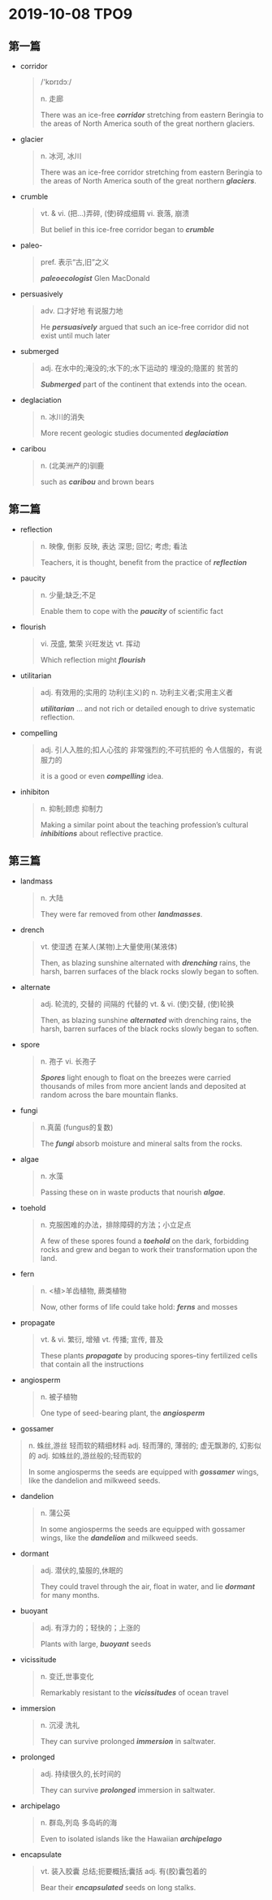 # 2019-10-08 TPO9

## 第一篇

* corridor 

  > /'kɒrɪdɔː/
  >
  > n. 走廊
  >
  > There was an ice-free ***corridor*** stretching from eastern Beringia to the areas of North America south of the great northern glaciers.

* glacier

  > n. 冰河, 冰川
  >
  > There was an ice-free corridor stretching from eastern Beringia to the areas of North America south of the great northern ***glaciers***.

* crumble

  > vt. & vi. (把…)弄碎, (使)碎成细屑
  > vi. 衰落, 崩溃
  >
  > But belief in this ice-free corridor began to ***crumble***

* paleo-

  > pref. 表示“古,旧”之义
  >
  > ***paleoecologist*** Glen MacDonald

* persuasively

  > adv. 口才好地 有说服力地
  >
  > He ***persuasively*** argued that such an ice-free corridor did not exist until much later

* submerged

  > adj. 在水中的;淹没的;水下的;水下运动的
  > 埋没的;隐匿的
  > 贫苦的
  >
  > ***Submerged*** part of the continent that extends into the ocean.

* deglaciation

  > n. 冰川的消失
  >
  > More recent geologic studies documented ***deglaciation***

* caribou 

  > n. (北美洲产的)驯鹿
  >
  > such as ***caribou*** and brown bears

## 第二篇

* reflection

  > n. 映像, 倒影
  > 反映, 表达
  > 深思; 回忆; 考虑; 看法
  >
  > Teachers, it is thought, benefit from the practice of ***reflection***

* paucity

  > n. 少量;缺乏;不足
  >
  > Enable them to cope with the ***paucity*** of scientific fact

* flourish

  > vi. 茂盛, 繁荣
  > 兴旺发达
  > vt. 挥动
  >
  > Which reflection might ***flourish***

* utilitarian

  > adj. 有效用的;实用的
  > 功利(主义)的
  > n. 功利主义者;实用主义者
  >
  > ***utilitarian*** … and not rich or detailed enough to drive systematic reflection.

* compelling

  > adj. 引人入胜的;扣人心弦的
  > 非常强烈的;不可抗拒的
  > 令人信服的，有说服力的
  >
  >  it is a good or even ***compelling*** idea.

* inhibiton

  > n. 抑制;顾虑
  > 抑制力
  >
  > Making a similar point about the teaching profession’s cultural ***inhibitions*** about reflective practice. 

## 第三篇

* landmass

  > n. 大陆
  >
  >  They were far removed from other ***landmasses***.

* drench

  > vt. 使湿透
  > 在某人(某物)上大量使用(某液体)
  >
  > Then, as blazing sunshine alternated with ***drenching*** rains, the harsh, barren surfaces of the black rocks slowly began to soften.

* alternate

  > adj. 轮流的, 交替的 间隔的 代替的
  > vt. & vi. (使)交替, (使)轮换
  >
  > Then, as blazing sunshine ***alternated*** with drenching rains, the harsh, barren surfaces of the black rocks slowly began to soften.

* spore

  > n. 孢子
  > vi. 长孢子
  >
  > ***Spores*** light enough to float on the breezes were carried thousands of miles from more ancient lands and deposited at random across the bare mountain flanks.

* fungi

  > n.真菌 (fungus的复数)
  >
  > The ***fungi*** absorb moisture and mineral salts from the rocks.

* algae

  > n. 水藻
  >
  > Passing these on in waste products that nourish ***algae***.

* toehold

  > n. 克服困难的办法，排除障碍的方法；小立足点
  >
  > A few of these spores found a ***toehold*** on the dark, forbidding rocks and grew and began to work their transformation upon the land.

* fern

  > n. <植>羊齿植物, 蕨类植物
  >
  > Now, other forms of life could take hold: ***ferns*** and mosses

* propagate

  > vt. & vi. 繁衍, 增殖
  > vt. 传播; 宣传, 普及
  >
  > These plants ***propagate*** by producing spores–tiny fertilized cells that contain all the instructions

* angiosperm

  > n. 被子植物
  >
  > One type of seed-bearing plant, the ***angiosperm***

*  gossamer

  > n. 蛛丝,游丝
  > 轻而软的精细材料
  > adj. 轻而薄的, 薄弱的; 虚无飘渺的, 幻影似的
  > adj. 如蛛丝的,游丝般的;轻而软的
  >
  >  In some angiosperms the seeds are equipped with ***gossamer*** wings, like the dandelion and milkweed seeds. 

* dandelion

  > n. 蒲公英
  >
  > In some angiosperms the seeds are equipped with gossamer wings, like the ***dandelion*** and milkweed seeds. 

* dormant

  > adj. 潜伏的,蛰服的,休眠的
  >
  > They could travel through the air, float in water, and lie ***dormant*** for many months.

* buoyant

  > adj. 有浮力的；轻快的；上涨的
  >
  > Plants with large, ***buoyant*** seeds

* vicissitude

  > n. 变迁,世事变化
  >
  > Remarkably resistant to the ***vicissitudes*** of ocean travel

* immersion

  > n. 沉浸
  > 洗礼
  >
  > They can survive prolonged ***immersion*** in saltwater.

* prolonged

  > adj. 持续很久的,长时间的
  >
  > They can survive ***prolonged*** immersion in saltwater.

* archipelago

  > n. 群岛,列岛
  > 多岛屿的海
  >
  >  Even to isolated islands like the Hawaiian ***archipelago*** 

* encapsulate

  > vt. 装入胶囊
  > 总结;扼要概括;囊括
  > adj. 有(胶)囊包着的
  >
  > Bear their ***encapsulated*** seeds on long stalks.

